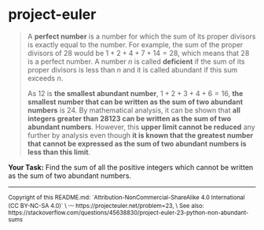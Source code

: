 # project-euler

> A **perfect number** is a number for which the sum of its proper divisors is exactly equal to the number. For example, the sum of the proper divisors of $28$ would be $1 + 2 + 4 + 7 + 14 = 28$, which means that $28$ is a perfect number.
> A number $n$ is called **deficient** if the sum of its proper divisors is less than $n$ and it is called abundant if this sum exceeds $n$.
>
> As $12$ is **the smallest abundant number**, $1 + 2 + 3 + 4 + 6 = 16$, **the smallest number that can be written as the sum of two abundant numbers** is $24$. By mathematical analysis, it can be shown that **all integers greater than $28123$ can be written as the sum of two abundant numbers**. However, this **upper limit cannot be reduced** any further by analysis even though **it is known that the greatest number that cannot be expressed as the sum of two abundant numbers is less than this limit**.
> 

**Your Task:** Find the sum of all the positive integers which cannot be written as the sum of two abundant numbers.

***
<small>
Copyright of this README.md:
`Attribution-NonCommercial-ShareAlike 4.0 International (CC BY-NC-SA 4.0)` \
〰 https://projecteuler.net/problem=23, \
   See also: https://stackoverflow.com/questions/45638830/project-euler-23-python-non-abundant-sums
</small>
